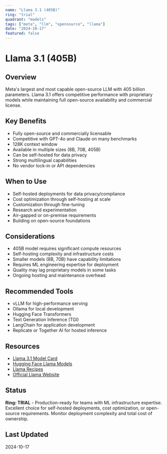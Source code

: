 ```yaml
---
name: "Llama 3.1 (405B)"
ring: "trial"
quadrant: "models"
tags: ["meta", "llm", "opensource", "llama"]
date: "2024-10-17"
featured: false
---
```


# Llama 3.1 (405B)

## Overview
Meta's largest and most capable open-source LLM with 405 billion parameters. Llama 3.1 offers competitive performance with proprietary models while maintaining full open-source availability and commercial license.

## Key Benefits
- Fully open-source and commercially licensable
- Competitive with GPT-4o and Claude on many benchmarks
- 128K context window
- Available in multiple sizes (8B, 70B, 405B)
- Can be self-hosted for data privacy
- Strong multilingual capabilities
- No vendor lock-in or API dependencies

## When to Use
- Self-hosted deployments for data privacy/compliance
- Cost optimization through self-hosting at scale
- Customization through fine-tuning
- Research and experimentation
- Air-gapped or on-premise requirements
- Building on open-source foundations

## Considerations
- 405B model requires significant compute resources
- Self-hosting complexity and infrastructure costs
- Smaller models (8B, 70B) have capability limitations
- Requires ML engineering expertise for deployment
- Quality may lag proprietary models in some tasks
- Ongoing hosting and maintenance overhead

## Recommended Tools
- vLLM for high-performance serving
- Ollama for local development
- Hugging Face Transformers
- Text Generation Inference (TGI)
- LangChain for application development
- Replicate or Together AI for hosted inference

## Resources
- [Llama 3.1 Model Card](https://github.com/meta-llama/llama-models)
- [Hugging Face Llama Models](https://huggingface.co/meta-llama)
- [Llama Recipes](https://github.com/meta-llama/llama-recipes)
- [Official Llama Website](https://llama.meta.com/)

## Status
**Ring: TRIAL** - Production-ready for teams with ML infrastructure expertise. Excellent choice for self-hosted deployments, cost optimization, or open-source requirements. Monitor deployment complexity and total cost of ownership.

## Last Updated
2024-10-17
